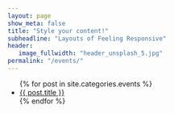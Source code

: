 ```yaml
---
layout: page
show_meta: false
title: "Style your content!"
subheadline: "Layouts of Feeling Responsive"
header:
   image_fullwidth: "header_unsplash_5.jpg"
permalink: "/events/"
---
```

<ul>
    {% for post in site.categories.events %}
    <li><a href="{{ site.url }}{{ post.url }}">{{ post.title }}</a></li>
    {% endfor %}
</ul>